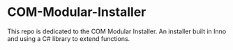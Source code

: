 # COM-Modular-Installer
This repo is dedicated to the COM Modular Installer. An installer built in Inno and using a C# library to extend functions.
